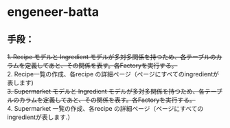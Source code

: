 # engeneer-batta
## 手段：

~~1. Recipe モデルと Ingredient モデルが多対多関係を持つため、各テーブルのカラムを定義してあと、その関係を表す。各Factoryを実行する。~~<br/>
2. Recipe一覧の作成、各recipe の詳細ページ（ページにすべてのingredientが表します)<br/>
~~3. Supermarket モデルと Ingredient モデルが多対多関係を持つため、各テーブルのカラムを定義してあと、その関係を表す。各Factoryを実行する。~~<br/>
4. Supermarket 一覧の作成、各recipe の詳細ページ（ページにすべてのingredientが表します.）